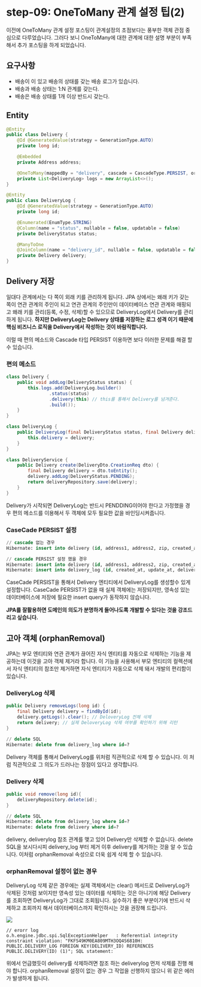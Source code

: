 # step-09: OneToMany 관계 설정 팁(2)
이전에 OneToMany 관계 설정 포스팅이 관계설정의 초점보다는 풍부한 객체 관점 중심으로 다루었습니다. 그러다 보니 OneToMany에 대한 관계에 대한 설명 부분이 부족해서 추가 포스팅을 하게 되었습니다.

## 요구사항
* 배송이 이 있고 배송의 상태를 갖는 배송 로그가 있습니다.
* 배송과 배송 상태는 1:N 관계를 갖는다.
* 배송은 배송 상태를 1개 이상 반드시 갖는다.

## Entity
```java
@Entity
public class Delivery {
    @Id @GeneratedValue(strategy = GenerationType.AUTO)
    private long id;

    @Embedded
    private Address address;

    @OneToMany(mappedBy = "delivery", cascade = CascadeType.PERSIST, orphanRemoval = true, fetch = FetchType.EAGER)
    private List<DeliveryLog> logs = new ArrayList<>();
}

@Entity
public class DeliveryLog {
    @Id @GeneratedValue(strategy = GenerationType.AUTO)
    private long id;

    @Enumerated(EnumType.STRING)
    @Column(name = "status", nullable = false, updatable = false)
    private DeliveryStatus status;

    @ManyToOne
    @JoinColumn(name = "delivery_id", nullable = false, updatable = false)
    private Delivery delivery;
}
```

## Delivery 저장
일대다 관계에서는 다 쪽이 외래 키를 관리하게 됩니다. JPA 상에서는 왜래 키가 갖는 쪽이 연관 관계의 주인이 되고 연관 관계의 주인만이 데이터베이스 연관 관계와 매핑되고 왜래 키를 관리(등록, 수정, 삭제)할 수 있으므로 DeliveryLog에서 Delivery를 관리하게 됩니다. **하지만 DeliveryLog는 Delivery 상태를 저장하는 로그 성격 이기 때문에 핵심 비즈니스 로직을 Delivery에서 작성하는 것이 바람직합니다.**

이럴 때 편의 메소드와 Cascade 타입 PERSIST 이용하면 보다 이러한 문제를 해결 할 수 있습니다.

### 편의 메소드
```java
class Delivery {
    public void addLog(DeliveryStatus status) {
        this.logs.add(DeliveryLog.builder()
                .status(status)
                .delivery(this) // this를 통해서 Delivery를 넘겨준다.
                .build());
    }
}

class DeliveryLog {
    public DeliveryLog(final DeliveryStatus status, final Delivery delivery) {
        this.delivery = delivery;
    }
}

class DeliveryService {
    public Delivery create(DeliveryDto.CreationReq dto) {
        final Delivery delivery = dto.toEntity();
        delivery.addLog(DeliveryStatus.PENDING);
        return deliveryRepository.save(delivery);
    }
}
```
Delivery가 시작되면 DeliveryLog는 반드시 PENDDING이어야 한다고 가정했을 경우 편의 메소드를 이용해서 두 객체에 모두 필요한 값을 바인딩시켜줍니다.

### CaseCade PERSIST 설정
```sql
// cascade 없는 경우
Hibernate: insert into delivery (id, address1, address2, zip, created_at, update_at) values (null, ?, ?, ?, ?, ?)

// cascade PERSIST 설정 했을 경우
Hibernate: insert into delivery (id, address1, address2, zip, created_at, update_at) values (null, ?, ?, ?, ?, ?)
Hibernate: insert into delivery_log (id, created_at, update_at, delivery_id, status) values (null, ?, ?, ?, ?)
```
CaseCade PERSIST을 통해서 Delivery 엔티티에서 DeliveryLog를 생성할수 있게 설정합니다. CaseCade PERSIST가 없을 때 실제 객체에는 저장되지만, 영속성 있는 데이터베이스에 저장에 필요한 insert query가 동작하지 않습니다.

**JPA를 잘활용하면 도메인의 의도가 분명하게 들어나도록 개발할 수 있다는 것을 강조드리고 싶습니다.**

## 고아 객체 (orphanRemoval)
JPA는 부모 엔티티와 연관 관계가 끊어진 자식 엔티티를 자동으로 삭제하는 기능을 제공하는데 이것을 고아 객체 제거라 합니다. 이 기능을 사용해서 부모 엔티티의 컬렉션에서 자식 엔티티의 참조만 제거하면 자식 엔티티가 자동으로 삭제 돼서 개발의 편리함이 있습니다.

### DeliveryLog 삭제

```java
public Delivery removeLogs(long id) {
    final Delivery delivery = findById(id);
    delivery.getLogs().clear(); // DeloveryLog 전체 삭제
    return delivery; // 실제 DeloveryLog 삭제 여부를 확인하기 위해 리턴
}
```
```sql
// delete SQL
Hibernate: delete from delivery_log where id=?
```
Delivery 객체를 통해서 DeliveryLog를 위처럼 직관적으로 삭제 할 수 있습니다. 이 처럼 직관적으로 그 의도가 드러나는 장점이 있다고 생각합니다.

### Delivery 삭제

```java
public void remove(long id){
    deliveryRepository.delete(id);
}
```
```sql
// delete SQL
Hibernate: delete from delivery_log where id=?
Hibernate: delete from delivery where id=?
```
delivery, deliverylog 참조 관계를 맺고 있어 Delivery만 삭제할 수 없습니다. delete SQL을 보시다시피 delivery_log 부터 제거 이후 delivery를 제거하는 것을 알 수 있습니다. 이처럼 orphanRemoval 속성으로 더욱 쉽게 삭제 할 수 있습니다.

### orphanRemoval 설정이 없는 경우
DeliveryLog 삭제 같은 경우에는 실제 객체에서는 clear() 메서드로 DeliveryLog가 삭제된 것처럼 보이지만 영속성 있는 데이터를 삭제하는 것은 아니기에 해당 Delivery를 조회하면 DeliveryLog가 그대로 조회됩니다. 실수하기 좋은 부분이기에 반드시 삭제하고 조회까지 해서 데이터베이스까지 확인하시는 것을 권장해 드립니다.

![](https://i.imgur.com/bPhMX9e.png)

```
// erorr log
o.h.engine.jdbc.spi.SqlExceptionHelper   : Referential integrity constraint violation: "FKFS49KM0EA809MTH3OQ4S6810H: PUBLIC.DELIVERY_LOG FOREIGN KEY(DELIVERY_ID) REFERENCES PUBLIC.DELIVERY(ID) (1)"; SQL statement:
```
위에서 언급했듯이 delivery를 삭제하려면 참조 하는 deliverylog 먼저 삭제를 진행 해야 합니다. orphanRemoval 설정이 없는 경우 그 작업을 선행하지 않으니 위 같은 에러가 발생하게 됩니다.